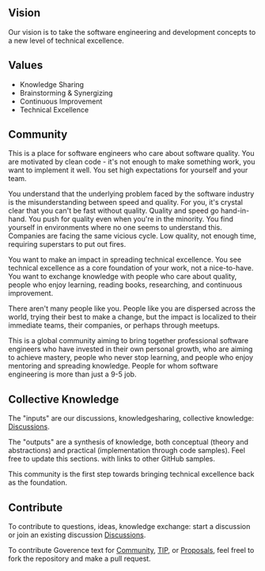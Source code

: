 ## Vision

Our vision is to take the software engineering and development concepts to a new level of technical excellence.

## Values

- Knowledge Sharing
- Brainstorming & Synergizing
- Continuous Improvement
- Technical Excellence

## Community

This is a place for software engineers who care about software quality. You are motivated by clean code - it's not enough to make something work, you want to implement it well. You set high expectations for yourself and your team. 

You understand that the underlying problem faced by the software industry is the misunderstanding between speed and quality. For you, it's crystal clear that you can't be fast without quality. Quality and speed go hand-in-hand. You push for quality even when you're in the minority. You find yourself in environments where no one seems to understand this. Companies are facing the same vicious cycle. Low quality, not enough time, requiring superstars to put out fires.

You want to make an impact in spreading technical excellence. You see technical excellence as a core foundation of your work, not a nice-to-have. You want to exchange knowledge with people who care about quality, people who enjoy learning, reading books, researching, and continuous improvement.

There aren't many people like you. People like you are dispersed across the world, trying their best to make a change, but the impact is localized to their immediate teams, their companies, or perhaps through meetups.

This is a global community aiming to bring together professional software engineers who have invested in their own personal growth, who are aiming to achieve mastery, people who never stop learning, and people who enjoy mentoring and spreading knowledge. People for whom software engineering is more than just a 9-5 job.

## Collective Knowledge

The "inputs" are our discussions, knowledgesharing, collective knowledge: [Discussions](https://github.com/Incordex-Community-Governance/discussions).

The "outputs" are a synthesis of knowledge, both conceptual (theory and abstractions) and practical (implementation through code samples). Feel free to update this sections. with links to other GitHub samples.

This community is the first step towards bringing technical excellence back as the foundation.

## Contribute

To contribute to questions, ideas, knowledge exchange: start a discussion or join an existing discussion [Discussions](https://github.com/Incordex-Community-Governance/discussions/discussions).

To contribute Goverence text for <a href="https://github.com/Incordex-Community-Governance/community/fork">Community</a>, <a href="https://github.com/Incordex-Community-Governance/tip/fork">TIP</a>, or <a href="https://github.com/Incordex-Community-Governance/proposals/fork">Proposals</a>, feel freel to fork the repository and make a pull request.
